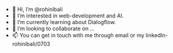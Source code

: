 - 👋 Hi, I’m @rohinibali
- 👀 I’m interested in web-development and AI.
- 🌱 I’m currently learning about Dialogflow.
- 💞️ I’m looking to collaborate on ...
- 📫 You can get in touch with me through email or my linkedIn-rohinibali/0703

<!---
rohinibali/rohinibali is a ✨ special ✨ repository because its `README.md` (this file) appears on your GitHub profile.
You can click the Preview link to take a look at your changes.
--->
